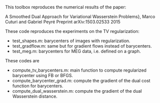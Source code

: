 This toolbox reproduces the numerical results of the paper:

A Smoothed Dual Approach for Variational Wasserstein Problems},
Marco Cuturi and Gabriel Peyré
Preprint arXiv:1503.02533
2015

These code reproduces the experiments on the TV regularization:
* test_shapes.m: barycenters of images with regularization.
* test_gradflow.m: same but for gradient flows instead of barycenters.
* test_meg.m: barycenters for MEG data, i.e. defined on a graph.

These codes are 
* compute_tv_barycenters.m: main function to compute regularized barycenter using FB or BFGS.
* compute_barycenter_grad.m: compute the gradient of the dual cost function for barycenters.
* compute_dual_wasserstein.m: compute the gradient of the dual Wasserstein distance. 